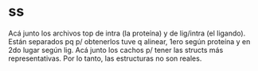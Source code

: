 # ss

Acá junto los archivos top de intra (la proteína) y de lig/intra (el ligando).
Están separados pq p/ obtenerlos tuve q alinear, 1ero según proteína y en 2do
lugar según lig. Acá junto los cachos p/ tener las structs más
representativas. Por lo tanto, las estructuras no son reales.
